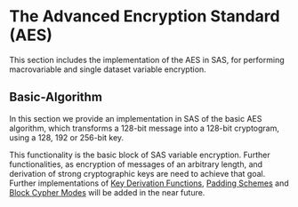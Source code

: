 # The Advanced Encryption Standard (AES)

This section includes the implementation of the AES in SAS, for performing macrovariable and single dataset variable encryption.

## Basic-Algorithm

In this section we provide an implementation in SAS of the basic AES algorithm, which transforms a 128-bit message into a 128-bit cryptogram, using a 128, 192 or 256-bit key.

This functionality is the basic block of SAS variable encryption. Further functionalities, as encryption of messages of an arbitrary length, and derivation of strong cryptographic keys are need to achieve that goal. Further implementations of [Key Derivation Functions](https://en.wikipedia.org/wiki/Key_derivation_function), [Padding Schemes](https://en.wikipedia.org/wiki/Padding_(cryptography)) and [Block Cypher Modes](https://en.wikipedia.org/wiki/Block_cipher_mode_of_operation) will be added in the near future.
